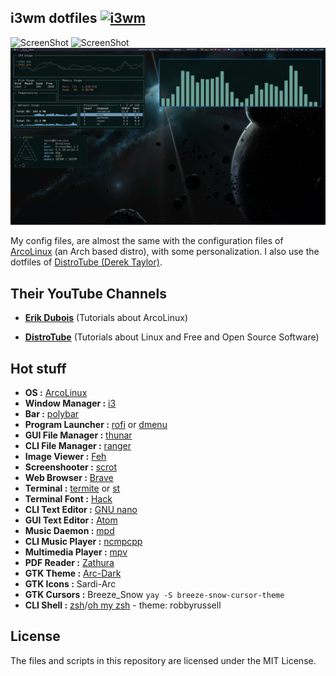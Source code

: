 ## i3wm dotfiles [![i3wm](https://img.shields.io/badge/I3-WM-yellow?style=flat-square)](https://i3wm.org)
![ScreenShot](https://i.imgur.com/2NTO46a.png)
![ScreenShot](https://i.imgur.com/gz0WnmC.png)
![ScreenShot](https://github.com/Terke/dotfiles/blob/master/Screenshots/V.png)

My config files, are almost the same with the configuration files of [ArcoLinux](https://arcolinux.info/) (an Arch based distro), with some personalization. I also use the dotfiles of [DistroTube (Derek Taylor)](https://gitlab.com/dwt1).

## Their YouTube Channels
- **[Erik Dubois](https://www.youtube.com/channel/UCJdmdUp5BrsWsYVQUylCMLg)** (Tutorials about ArcoLinux)

- **[DistroTube](https://www.youtube.com/channel/UCVls1GmFKf6WlTraIb_IaJg)** (Tutorials about Linux and Free and Open Source Software)

## Hot stuff
- **OS :** [ArcoLinux](https://arcolinux.com/)
- **Window Manager :** [i3](https://github.com/i3/i3)
- **Bar :** [polybar](https://github.com/polybar/polybar)
- **Program Launcher :** [rofi](https://github.com/davatorium/rofi) or [dmenu](https://tools.suckless.org/dmenu/)
- **GUI File Manager :** [thunar](https://github.com/xfce-mirror/thunar)
- **CLI File Manager :** [ranger](https://github.com/ranger/ranger)
- **Image Viewer :** [Feh](https://github.com/derf/feh)
- **Screenshooter :** [scrot](https://github.com/resurrecting-open-source-projects/scrot)
- **Web Browser :** [Brave](https://brave.com/)
- **Terminal :** [termite](https://github.com/thestinger/termite) or [st](https://st.suckless.org/)
- **Terminal Font :** [Hack](https://github.com/fonts/Hack)
- **CLI Text Editor :** [GNU nano](https://www.nano-editor.org/download.php)
- **GUI Text Editor :** [Atom](https://flight-manual.atom.io/getting-started/sections/installing-atom/)
- **Music Daemon :** [mpd](https://www.musicpd.org/)
- **CLI Music Player :** [ncmpcpp](https://github.com/arybczak/ncmpcpp)
- **Multimedia Player :** [mpv](https://mpv.io/)
- **PDF Reader :** [Zathura](https://pwmt.org/projects/zathura/)
- **GTK Theme :** [Arc-Dark](https://github.com/horst3180/arc-theme)
- **GTK Icons :** Sardi-Arc
- **GTK Cursors :** Breeze_Snow `yay -S breeze-snow-cursor-theme`
- **CLI Shell :** [zsh](http://zsh.sourceforge.net)/[oh my zsh](https://ohmyz.sh/) - theme: robbyrussell


## License

The files and scripts in this repository are licensed under the MIT License.


